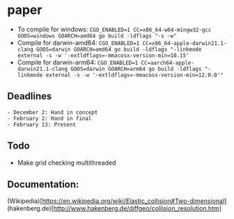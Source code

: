 # paper

* To compile for windows: `CGO_ENABLED=1 CC=x86_64-w64-mingw32-gcc GOOS=windows GOARCH=amd64 go build -ldflags "-s -w"`
* Compile for darwin-amd64: `CGO_ENABLED=1 CC=x86_64-apple-darwin21.1-clang GOOS=darwin GOARCH=amd64 go build -ldflags "-linkmode external -s -w '-extldflags=-mmacosx-version-min=10.15'`
* Compile for darwin-arm64: `CGO_ENABLED=1 CC=aarch64-apple-darwin21.1-clang GOOS=darwin GOARCH=arm64 go build -ldflags "-linkmode external -s -w '-extldflags=-mmacosx-version-min=12.0.0'"`

## Deadlines
    - December 2: Hand in concept
    - February 2: Hand in final
    - February 13: Present

## Todo
* Make grid checking multithreaded

## Documentation:
(Wikipedia)[https://en.wikipedia.org/wiki/Elastic_collision#Two-dimensional]
(hakenberg.de)[http://www.hakenberg.de/diffgeo/collision_resolution.htm]
